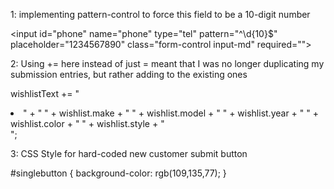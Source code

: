 1: implementing pattern-control to force this field to be a 10-digit number

\<input id="phone" name="phone" type="tel" pattern="^\d{10}$" placeholder="1234567890" class="form-control input-md" required=""\>


2: Using += here instead of just = meant that I was no longer duplicating my submission entries, but rather adding to the existing ones

wishlistText += "<li class='wishlists-list' id=" + wishlist._id + ">" + " " + wishlist.make + " " + wishlist.model + " " +
wishlist.year + " " + wishlist.color + " " + wishlist.style + "</a></li>";

3: CSS Style for hard-coded new customer submit button

\#singlebutton {
	background-color: rgb(109,135,77);
}